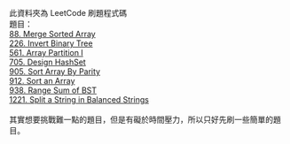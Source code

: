 此資料夾為 LeetCode 刷題程式碼\
題目：\
[88. Merge Sorted Array](https://leetcode.com/problems/merge-sorted-array/)\
[226. Invert Binary Tree](https://leetcode.com/problems/invert-binary-tree)\
[561. Array Partition I](https://leetcode.com/problems/array-partition-i/)\
[705. Design HashSet](https://leetcode.com/problems/design-hashset/)\
[905. Sort Array By Parity](https://leetcode.com/problems/sort-array-by-parity/)\
[912. Sort an Array](https://leetcode.com/problems/sort-an-array/)\
[938. Range Sum of BST](https://leetcode.com/problems/range-sum-of-bst/)\
[1221. Split a String in Balanced Strings](https://leetcode.com/problems/split-a-string-in-balanced-strings/)\
<br>
其實想要挑戰難一點的題目，但是有礙於時間壓力，所以只好先刷一些簡單的題目。
